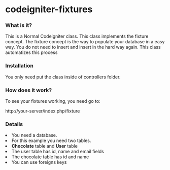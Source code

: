 codeigniter-fixtures
====================

### What is it?

This is a Normal Codeigniter class.
This class implements the fixture concept.
The fixture concept is the way to populate your database in a easy way.
You do not need to insert and insert in  the hard way again.
This class automatizes this process

### Installation

You only need put the class inside of controllers folder.

### How does it work?

To see your fixtures working, you need go to:

  http://your-server/index.php/fixture

### Details

<li>You need a database.</li>
<li>For this example you need two tables.</li>
<li><b>Chocolate</b> table and <b>User</b> table </li>
<li>The user table has id, name and email fields</li>
<li>The chocolate table has id and name</li>
<li>You can use foreigns keys</li>
